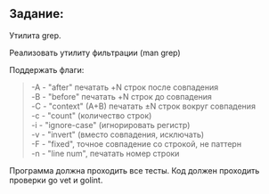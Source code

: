 #
## Задание:

Утилита grep.

Реализовать утилиту фильтрации (man grep)

Поддержать флаги:
>-A - "after" печатать +N строк после совпадения    
>-B - "before" печатать +N строк до совпадения  
>-C - "context" (A+B) печатать ±N строк вокруг совпадения   
>-c - "count" (количество строк)    
>-i - "ignore-case" (игнорировать регистр)  
>-v - "invert" (вместо совпадения, исключать)   
>-F - "fixed", точное совпадение со строкой, не паттерн     
>-n - "line num", печатать номер строки

Программа должна проходить все тесты. Код должен проходить проверки go vet и golint.

